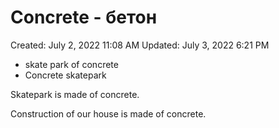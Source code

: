 # Concrete - бетон

Created: July 2, 2022 11:08 AM
Updated: July 3, 2022 6:21 PM

- skate park of concrete
- Concrete skatepark

Skatepark is made of concrete.

Construction of our house is made of concrete.